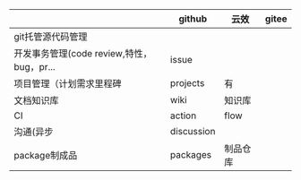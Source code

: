 | | github | 云效 | gitee |
| --- | --- | --- | --- |
| git托管源代码管理 | | | |
| 开发事务管理(code review,特性，bug，pr... | issue | | |
| 项目管理（计划需求里程碑 | projects | 有 | |
| 文档知识库 | wiki | 知识库 | |
| CI | action | flow | |
| 沟通(异步 | discussion | | |
| package制成品 | packages | 制品仓库 | |